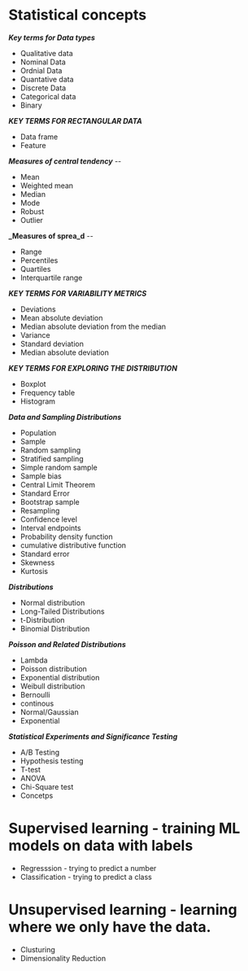 # Statistical concepts

**_Key terms for Data types_**

- Qualitative data
- Nominal Data
- Ordnial Data
- Quantative data
- Discrete Data
- Categorical data
- Binary

**_KEY TERMS FOR RECTANGULAR DATA_**

- Data frame
- Feature

**_Measures of central tendency_** --

- Mean
- Weighted mean
- Median
- Mode
- Robust
- Outlier

**\_Measures of sprea_d** --

- Range
- Percentiles
- Quartiles
- Interquartile range

**_KEY TERMS FOR VARIABILITY METRICS_**

- Deviations
- Mean absolute deviation
- Median absolute deviation from the median
- Variance
- Standard deviation
- Median absolute deviation

**_KEY TERMS FOR EXPLORING THE DISTRIBUTION_**

- Boxplot
- Frequency table
- Histogram

**_Data and Sampling Distributions_**

- Population
- Sample
- Random sampling
- Stratified sampling
- Simple random sample
- Sample bias
- Central Limit Theorem
- Standard Error
- Bootstrap sample
- Resampling
- Confidence level
- Interval endpoints
- Probability density function
- cumulative distributive function
- Standard error
- Skewness
- Kurtosis

**_Distributions_**

- Normal distribution
- Long-Tailed Distributions
- t-Distribution
- Binomial Distribution

**_Poisson and Related Distributions_**

- Lambda
- Poisson distribution
- Exponential distribution
- Weibull distribution
- Bernoulli
- continous
- Normal/Gaussian
- Exponential

**_Statistical Experiments and Significance Testing_**

- A/B Testing
- Hypothesis testing
- T-test
- ANOVA
- Chi-Square test
- Concetps

# Supervised learning - training ML models on data with labels

- Regresssion - trying to predict a number
- Classification - trying to predict a class

# Unsupervised learning - learning where we only have the data.

- Clusturing
- Dimensionality Reduction
